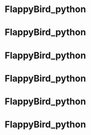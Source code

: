 # FlappyBird_python

# FlappyBird_python
# FlappyBird_python
# FlappyBird_python
# FlappyBird_python
# FlappyBird_python
